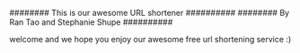 ######## This is our awesome URL shortener ##########
########  By Ran Tao and Stephanie Shupe   ##########

welcome and we hope you enjoy our awesome free url shortening service :)
